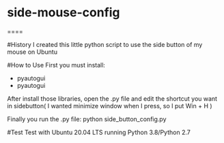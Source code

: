 # side-mouse-config
====

#History
I created this little python script to use the side button of my mouse on Ubuntu 

#How to Use
First you must install:
- pyautogui
- pyautogui

After install those libraries, open the .py file and edit the shortcut you want in sidebutton( I wanted minimize window when I press, so I put Win + H )

Finally you run the .py file:
python side_button_config.py


#Test
Test with Ubuntu 20.04 LTS running Python 3.8/Python 2.7
